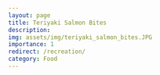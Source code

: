 ```yaml
---
layout: page
title: Teriyaki Salmon Bites
description:
img: assets/img/teriyaki_salmon_bites.JPG
importance: 1
redirect: /recreation/
category: Food
---
```

